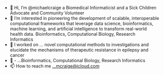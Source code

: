- 👋 Hi, I’m @michaelcraige a Biomedical Informaticist and a Sick Children Advocate and Community Volunteer
- 👀 I’m interested in pioneering the development of scalable, interoperable computational frameworks that leverage data science, bioinformatics, machine learning, and artificial intelligence to transform real-world health data. Bioinformatics, Computational Biology, Research Informatics
- 🌱 I worked on ... novel computational methods to investigations and elucidate the mechanisms of therapeutic resistance in epilepsy and cancer
- 💞️ - ...Bioinformatics, Computational Biology, Research Informatics
- 📫 How to reach me ...mcraige@icloud.com

<!---
michaelcraige/michaelcraige is a ✨ special ✨ repository because its `README.md` (this file) appears on your GitHub profile.
You can click the Preview link to take a look at your changes.
--->
